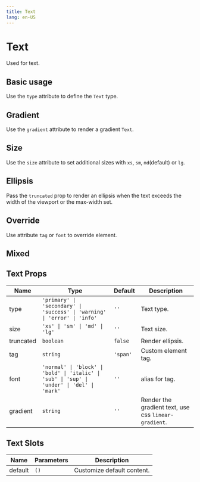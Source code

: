 ```yaml
---
title: Text
lang: en-US
---
```


# Text <new-badge/>

Used for text.

## Basic usage

Use the `type` attribute to define the `Text` type.

<demo src="../example/text/basic.vue"></demo>

## Gradient

Use the `gradient` attribute to render a gradient `Text`.

<demo src="../example/text/gradient.vue"></demo>

## Size

Use the `size` attribute to set additional sizes with `xs`, `sm`, `md`(default) or `lg`.

<demo src="../example/text/size.vue"></demo>

## Ellipsis

Pass the `truncated` prop to render an ellipsis when the text exceeds the width of the viewport or the max-width set.

<demo src="../example/text/ellipsis.vue"></demo>

## Override

Use attribute `tag` or `font` to override element.

<demo src="../example/text/override.vue"></demo>

## Mixed

<demo src="../example/text/mixed.vue"></demo>

## Text Props
| Name | Type | Default | Description |
| --- | --- | --- | --- |
| type | `'primary' \| 'secondary' \| 'success' \| 'warning' \| 'error' \| 'info'` | `''` | Text type. |
| size | `'xs' \| 'sm' \| 'md' \| 'lg'` | `''` | Text size.  |
| truncated | `boolean` | `false` |  Render ellipsis.  |
| tag | `string` | `'span'` | Custom element tag. |
| font | `'normal' \| 'block' \| 'bold' \| 'italic' \| 'sub' \| 'sup' \| 'under' \| 'del' \| 'mark'` | `''` | alias for tag. |
| gradient | `string` | `''` | Render the gradient text, use css `linear-gradient`. |

## Text Slots
| Name | Parameters | Description |
| --- | --- | --- |
| default | `()` | Customize default content. |
